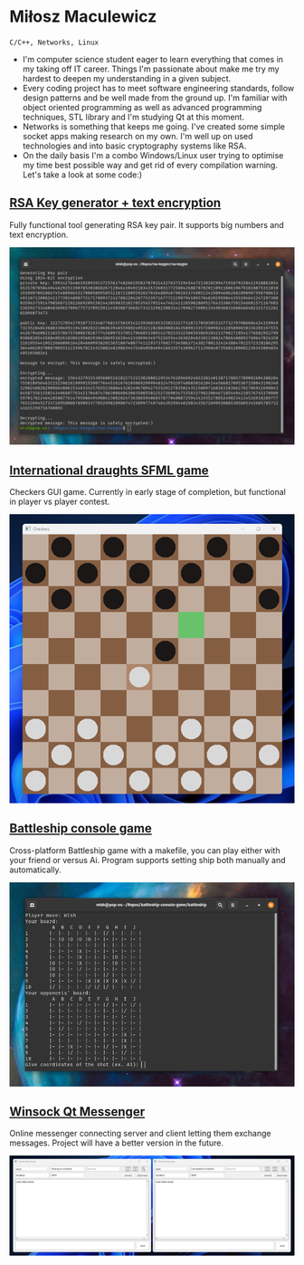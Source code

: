 # Miłosz Maculewicz

` C/C++, Networks, Linux `

- I'm computer science student eager to learn everything that comes in my taking off IT career. Things I'm passionate about make me try my hardest to deepen my understanding in a given subject.
- Every coding project has to meet software engineering standards, follow design patterns and be well made from the ground up. I'm familiar with object oriented programming as well as advanced programming techniques, STL library and I'm studying Qt at this moment.
- Networks is something that keeps me going. I've created some simple socket apps making research on my own. I'm well up on used technologies and into basic cryptography systems like RSA.
- On the daily basis I'm a combo Windows/Linux user trying to optimise my time best possible way and get rid of every compilation warning. Let's take a look at some code:)

## [RSA Key generator + text encryption](https://github.com/mldxo/rsa-keygen)
Fully functional tool generating RSA key pair. It supports big numbers and text encryption.

![](src/rsa.png)

## [International draughts SFML game](https://github.com/mldxo/checkers-gui)
Checkers GUI game. Currently in early stage of completion, but functional in player vs player contest.

![](src/checkers.png)

## [Battleship console game](https://github.com/mldxo/Battleship-console-game)
Cross-platform Battleship game with a makefile, you can play either with your friend or versus Ai. Program supports setting ship both manually and automatically.

![](src/battleship.png)

## [Winsock Qt Messenger](https://github.com/mldxo/qt-messenger)
Online messenger connecting server and client letting them exchange messages. Project will have a better version in the future.

![](src/messenger.png)




